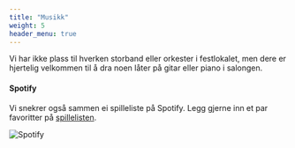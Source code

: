 ```yaml
---
title: "Musikk"
weight: 5
header_menu: true
---
```


Vi har ikke plass til hverken storband eller orkester i festlokalet, men dere er hjertelig velkommen til å dra noen låter på gitar eller piano i salongen.

#### Spotify
Vi snekrer også sammen ei spilleliste på Spotify. Legg gjerne inn et par favoritter på [spillelisten](https://open.spotify.com/playlist/3rSWoPUBO1m8i2m3KHjCpT?si=lCwhF6MeRiKlcmJ6BIZmhQ&pt=5cf7ac0e8e175dfc15c610242d492976&pi=e-dJxWiVfCRaWT).

![Spotify](images/spotify-logo.png)
